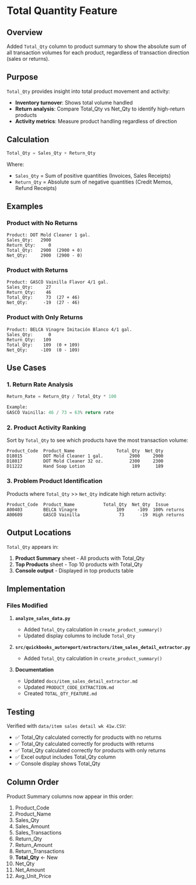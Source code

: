 # Total Quantity Feature

## Overview

Added `Total_Qty` column to product summary to show the absolute sum of all transaction volumes for each product, regardless of transaction direction (sales or returns).

## Purpose

`Total_Qty` provides insight into total product movement and activity:
- **Inventory turnover**: Shows total volume handled
- **Return analysis**: Compare Total_Qty vs Net_Qty to identify high-return products
- **Activity metrics**: Measure product handling regardless of direction

## Calculation

```python
Total_Qty = Sales_Qty + Return_Qty
```

Where:
- `Sales_Qty` = Sum of positive quantities (Invoices, Sales Receipts)
- `Return_Qty` = Absolute sum of negative quantities (Credit Memos, Refund Receipts)

## Examples

### Product with No Returns
```
Product: DOT Mold Cleaner 1 gal.
Sales_Qty:   2900
Return_Qty:     0
Total_Qty:   2900  (2900 + 0)
Net_Qty:     2900  (2900 - 0)
```

### Product with Returns
```
Product: GASCÓ Vainilla Flavor 4/1 gal.
Sales_Qty:     27
Return_Qty:    46
Total_Qty:     73  (27 + 46)
Net_Qty:      -19  (27 - 46)
```

### Product with Only Returns
```
Product: BELCA Vinagre Imitación Blanco 4/1 gal.
Sales_Qty:      0
Return_Qty:   109
Total_Qty:    109  (0 + 109)
Net_Qty:     -109  (0 - 109)
```

## Use Cases

### 1. Return Rate Analysis
```python
Return_Rate = Return_Qty / Total_Qty * 100

Example:
GASCÓ Vainilla: 46 / 73 = 63% return rate
```

### 2. Product Activity Ranking
Sort by `Total_Qty` to see which products have the most transaction volume:
```
Product_Code  Product_Name                Total_Qty  Net_Qty
D18015        DOT Mold Cleaner 1 gal.          2900     2900
D18017        DOT Mold Cleaner 32 oz.          2300     2300
D11222        Hand Soap Lotion                  189      189
```

### 3. Problem Product Identification
Products where `Total_Qty` >> `Net_Qty` indicate high return activity:
```
Product_Code  Product_Name           Total_Qty  Net_Qty  Issue
A00403        BELCA Vinagre               109     -109  100% returns
A00609        GASCÓ Vainilla               73      -19  High returns
```

## Output Locations

`Total_Qty` appears in:
1. **Product Summary** sheet - All products with Total_Qty
2. **Top Products** sheet - Top 10 products with Total_Qty
3. **Console output** - Displayed in top products table

## Implementation

### Files Modified

1. **`analyze_sales_data.py`**
   - Added `Total_Qty` calculation in `create_product_summary()`
   - Updated display columns to include `Total_Qty`

2. **`src/quickbooks_autoreport/extractors/item_sales_detail_extractor.py`**
   - Added `Total_Qty` calculation in `create_product_summary()`

3. **Documentation**
   - Updated `docs/item_sales_detail_extractor.md`
   - Updated `PRODUCT_CODE_EXTRACTION.md`
   - Created `TOTAL_QTY_FEATURE.md`

## Testing

Verified with `data/item sales detail wk 41w.CSV`:
- ✅ Total_Qty calculated correctly for products with no returns
- ✅ Total_Qty calculated correctly for products with returns
- ✅ Total_Qty calculated correctly for products with only returns
- ✅ Excel output includes Total_Qty column
- ✅ Console display shows Total_Qty

## Column Order

Product Summary columns now appear in this order:
1. Product_Code
2. Product_Name
3. Sales_Qty
4. Sales_Amount
5. Sales_Transactions
6. Return_Qty
7. Return_Amount
8. Return_Transactions
9. **Total_Qty** ← New
10. Net_Qty
11. Net_Amount
12. Avg_Unit_Price
